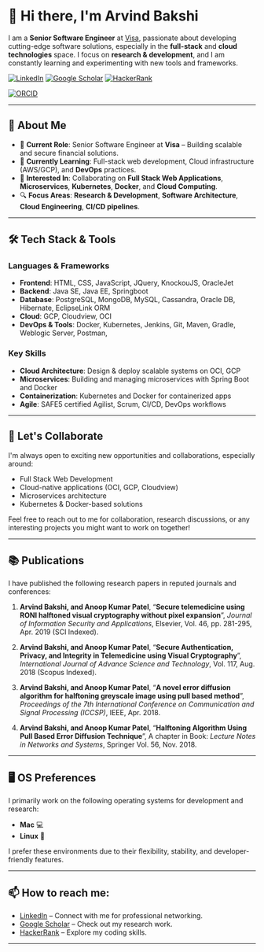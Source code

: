 # 👋 Hi there, I'm Arvind Bakshi

I am a **Senior Software Engineer** at [Visa](https://www.visa.com), passionate about developing cutting-edge software solutions, especially in the **full-stack** and **cloud technologies** space. I focus on **research & development**, and I am constantly learning and experimenting with new tools and frameworks.

[![LinkedIn](https://img.shields.io/badge/LinkedIn-Connect-blue?logo=linkedin&logoColor=white)](https://linkedin.com/in/abcoolynr)
[![Google Scholar](https://img.shields.io/badge/Google_Scholar-Research-yellowgreen?logo=googlescholar&logoColor=white)](https://scholar.google.com/citations?hl=en&user=ZeJGp2sAAAAJ&view_op=list_works&gmla=AJsN-F6vUHqszwcmy9JZ7-ZIVHuea6wTq-XpclamjwjBgTEF5k2c8My9pRl4jxH9tQhUBhieKHnoE0_q60sWn1c_d2CmlS96HoY5zzQQ1giBEapaivv_Q_fMElNKcMPk1O5P2T1MiM14VOPD9l6YbABV_14cB7PpjQEzr-PlRdzVLhG9y_PS_94)
[![HackerRank](https://img.shields.io/badge/HackerRank-Profile-blue?logo=hackerrank&logoColor=white)](https://www.hackerrank.com/arvindbakshicool)

[![ORCID](https://img.shields.io/badge/ORCID-Research-orange?logo=orcid&logoColor=white)](https://orcid.org/my-orcid?orcid=0000-0003-3189-9445)


---

## 🚀 About Me

- 💼 **Current Role**: Senior Software Engineer at **Visa** – Building scalable and secure financial solutions.
- 🌱 **Currently Learning**: Full-stack web development, Cloud infrastructure (AWS/GCP), and **DevOps** practices.
- 💬 **Interested In**: Collaborating on **Full Stack Web Applications**, **Microservices**, **Kubernetes**, **Docker**, and **Cloud Computing**.
- 🔍 **Focus Areas**: **Research & Development**, **Software Architecture**, **Cloud Engineering**, **CI/CD pipelines**.

---

## 🛠️ Tech Stack & Tools

### **Languages & Frameworks**
- **Frontend**: HTML, CSS, JavaScript, JQuery, KnockouJS, OracleJet
- **Backend**: Java SE, Java EE, Springboot
- **Database**: PostgreSQL, MongoDB, MySQL, Cassandra, Oracle DB, Hibernate, EclipseLink ORM
- **Cloud**: GCP, Cloudview, OCI
- **DevOps & Tools**: Docker, Kubernetes, Jenkins, Git, Maven, Gradle, Weblogic Server, Postman, 

### **Key Skills**
- **Cloud Architecture**: Design & deploy scalable systems on OCI, GCP
- **Microservices**: Building and managing microservices with Spring Boot and Docker
- **Containerization**: Kubernetes and Docker for containerized apps
- **Agile**: SAFE5 certified Agilist, Scrum, CI/CD, DevOps workflows

---

## 🧩 Let's Collaborate

I'm always open to exciting new opportunities and collaborations, especially around:

- Full Stack Web Development
- Cloud-native applications (OCI, GCP, Cloudview)
- Microservices architecture
- Kubernetes & Docker-based solutions

Feel free to reach out to me for collaboration, research discussions, or any interesting projects you might want to work on together!

---

## 📚 Publications

I have published the following research papers in reputed journals and conferences:

1. **Arvind Bakshi, and Anoop Kumar Patel**, “**Secure telemedicine using RONI halftoned visual cryptography without pixel expansion**”, *Journal of Information Security and Applications*, Elsevier, Vol. 46, pp. 281-295, Apr. 2019 (SCI Indexed).
   
2. **Arvind Bakshi, and Anoop Kumar Patel**, “**Secure Authentication, Privacy, and Integrity in Telemedicine using Visual Cryptography**”, *International Journal of Advance Science and Technology*, Vol. 117, Aug. 2018 (Scopus Indexed).
   
3. **Arvind Bakshi, and Anoop Kumar Patel**, “**A novel error diffusion algorithm for halftoning greyscale image using pull based method**”, *Proceedings of the 7th International Conference on Communication and Signal Processing (ICCSP)*, IEEE, Apr. 2018.
   
4. **Arvind Bakshi, and Anoop Kumar Patel**, “**Halftoning Algorithm Using Pull Based Error Diffusion Technique**”, A chapter in Book: *Lecture Notes in Networks and Systems*, Springer Vol. 56, Nov. 2018.

---

## 🖥️ OS Preferences

I primarily work on the following operating systems for development and research:

- **Mac** 💻
- **Linux** 🐧

I prefer these environments due to their flexibility, stability, and developer-friendly features.

---

## 📫 How to reach me:

- [LinkedIn](https://linkedin.com/in/abcoolynr) – Connect with me for professional networking.
- [Google Scholar](https://scholar.google.com/citations?hl=en&user=ZeJGp2sAAAAJ) – Check out my research work.
- [HackerRank](https://www.hackerrank.com/arvindbakshicool) – Explore my coding skills.

---

<!--
**abcool/abcool** is a ✨ special ✨ repository because its `README.md` (this file) appears on your GitHub profile.
-->
